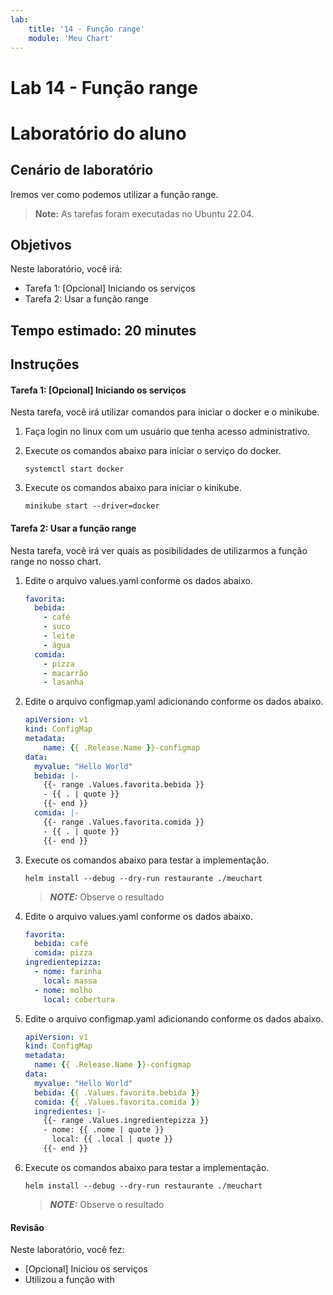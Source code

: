 ```yaml
---
lab:
    title: '14 - Função range'
    module: 'Meu Chart'
---
```


# Lab 14 - Função range

# Laboratório do aluno

## Cenário de laboratório

Iremos ver como podemos utilizar a função range.

>**Note:** As tarefas foram executadas no Ubuntu 22.04.

## Objetivos

Neste laboratório, você irá:

+ Tarefa 1: [Opcional] Iniciando os serviços
+ Tarefa 2: Usar a função range

## Tempo estimado: 20 minutes

## Instruções

#### Tarefa 1: [Opcional] Iniciando os serviços

Nesta tarefa, você irá utilizar comandos para iniciar o docker e o minikube.

1. Faça login no linux com um usuário que tenha acesso administrativo.

1. Execute os comandos abaixo para iniciar o serviço do docker.

    ```shell
    systemctl start docker
    ```

1. Execute os comandos abaixo para iniciar o kinikube.

    ```shell
    minikube start --driver=docker
    ```

#### Tarefa 2: Usar a função range

Nesta tarefa, você irá ver quais as posibilidades de utilizarmos a função range no nosso chart.

1. Edite o arquivo values.yaml conforme os dados abaixo.

    ```yaml
    favorita:
      bebida:
        - café
        - suco
        - leite
        - água
      comida:
        - pizza
        - macarrão
        - lasanha
    ```

1. Edite o arquivo configmap.yaml adicionando conforme os dados abaixo.

    ```yaml
    apiVersion: v1
    kind: ConfigMap
    metadata:
        name: {{ .Release.Name }}-configmap
    data:
      myvalue: "Hello World"
      bebida: |-
        {{- range .Values.favorita.bebida }}
        - {{ . | quote }}
        {{- end }}
      comida: |-
        {{- range .Values.favorita.comida }}
        - {{ . | quote }}
        {{- end }}
    ```

1. Execute os comandos abaixo para testar a implementação.

    ```shell
    helm install --debug --dry-run restaurante ./meuchart
    ```
    > **_NOTE:_**  Observe o resultado

1. Edite o arquivo values.yaml conforme os dados abaixo.

    ```yaml
    favorita:
      bebida: café
      comida: pizza
    ingredientepizza:
      - nome: farinha
        local: massa
      - nome: molho
        local: cobertura
    ```

1. Edite o arquivo configmap.yaml adicionando conforme os dados abaixo.

    ```yaml
    apiVersion: v1
    kind: ConfigMap
    metadata:
      name: {{ .Release.Name }}-configmap
    data:
      myvalue: "Hello World"
      bebida: {{ .Values.favorita.bebida }}
      comida: {{ .Values.favorita.comida }}
      ingredientes: |-
        {{- range .Values.ingredientepizza }}
        - nome: {{ .nome | quote }}
          local: {{ .local | quote }}
        {{- end }}
    ```

1. Execute os comandos abaixo para testar a implementação.

    ```shell
    helm install --debug --dry-run restaurante ./meuchart
    ```
    > **_NOTE:_**  Observe o resultado

#### Revisão

Neste laboratório, você fez:

- [Opcional] Iniciou os serviços
- Utilizou a função with